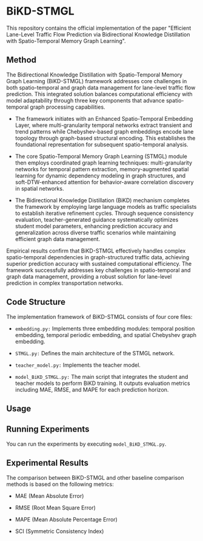 # BiKD-STMGL
This repository contains the official implementation of the paper "Efficient Lane-Level Traffic Flow Prediction via Bidirectional Knowledge Distillation with Spatio-Temporal Memory Graph Learning".
## Method
The Bidirectional Knowledge Distillation with Spatio-Temporal Memory Graph Learning (BiKD-STMGL) framework addresses core challenges in both spatio-temporal and graph data management for lane-level traffic flow prediction. This integrated solution balances computational efficiency with model adaptability through three key components that advance spatio-temporal graph processing capabilities.

- The framework initiates with an Enhanced Spatio-Temporal Embedding Layer, where multi-granularity temporal networks extract transient and trend patterns while Chebyshev-based graph embeddings encode lane topology through graph-based structural encoding. This establishes the foundational representation for subsequent spatio-temporal analysis.

- The core Spatio-Temporal Memory Graph Learning (STMGL) module then employs coordinated graph learning techniques: multi-granularity networks for temporal pattern extraction, memory-augmented spatial learning for dynamic dependency modeling in graph structures, and soft-DTW-enhanced attention for behavior-aware correlation discovery in spatial networks.

- The Bidirectional Knowledge Distillation (BiKD) mechanism completes the framework by employing large language models as traffic specialists to establish iterative refinement cycles. Through sequence consistency evaluation, teacher-generated guidance systematically optimizes student model parameters, enhancing prediction accuracy and generalization across diverse traffic scenarios while maintaining efficient graph data management.

Empirical results confirm that BiKD-STMGL effectively handles complex spatio-temporal dependencies in graph-structured traffic data, achieving superior prediction accuracy with sustained computational efficiency. The framework successfully addresses key challenges in spatio-temporal and graph data management, providing a robust solution for lane-level prediction in complex transportation networks.

## Code Structure
The implementation framework of BiKD-STMGL consists of four core files:

- `embedding.py:` Implements three embedding modules: temporal position embedding, temporal periodic embedding, and spatial Chebyshev graph embedding.

- `STMGL.py:` Defines the main architecture of the STMGL network.

- `teacher_model.py:` Implements the teacher model.

- `model_BiKD_STMGL.py:` The main script that integrates the student and teacher models to perform BiKD training. It outputs evaluation metrics including MAE, RMSE, and MAPE for each prediction horizon.

## Usage

## Running Experiments
You can run the experiments by executing `model_BiKD_STMGL.py`.

## Experimental Results
The comparison between BiKD-STMGL and other baseline comparison methods is based on the following metrics:

- MAE (Mean Absolute Error)

- RMSE (Root Mean Square Error)
  
- MAPE (Mean Absolute Percentage Error)
  
- SCI (Symmetric Consistency Index)

